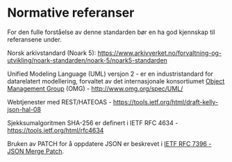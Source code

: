 # Normative referanser 

For den fulle forståelse av denne standarden bør en ha god kjennskap til
referansene under.

Norsk arkivstandard (Noark 5):
https://www.arkivverket.no/forvaltning-og-utvikling/noark-standarden/noark-5/noark5-standarden

Unified Modeling Language (UML) versjon 2 - er en industristandard
for datarelatert modellering, forvaltet av det internasjonale
konsortiumet [Object Management Group] (OMG) - http://www.omg.org/spec/UML/

[Object Management Group]: http://no.wikipedia.org/wiki/Object_Management_Group

Webtjenester med REST/HATEOAS -
https://tools.ietf.org/html/draft-kelly-json-hal-08

Sjekksumalgoritmen SHA-256 er definert i IETF RFC 4634 -
https://tools.ietf.org/html/rfc4634

Bruken av PATCH for å oppdatere JSON er beskrevet i [IETF RFC
7396 - JSON Merge Patch](https://tools.ietf.org/html/rfc7396).
